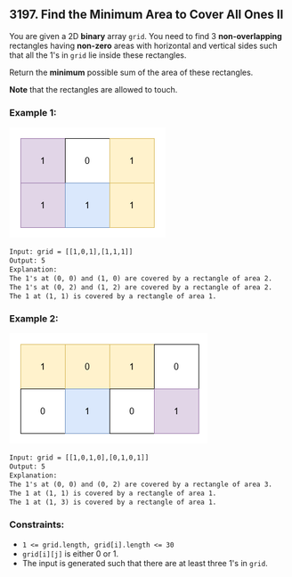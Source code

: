 ## 3197. Find the Minimum Area to Cover All Ones II

You are given a 2D **binary** array ```grid```. You need to find 3 **non-overlapping** rectangles having **non-zero** areas with horizontal and vertical sides such that all the 1's in ```grid``` lie inside these rectangles.

Return the **minimum** possible sum of the area of these rectangles.

**Note** that the rectangles are allowed to touch.

### Example 1:

![Example 1](images/example1.png)

```
Input: grid = [[1,0,1],[1,1,1]]
Output: 5
Explanation:
The 1's at (0, 0) and (1, 0) are covered by a rectangle of area 2.
The 1's at (0, 2) and (1, 2) are covered by a rectangle of area 2.
The 1 at (1, 1) is covered by a rectangle of area 1.
```
### Example 2:

![Example 2](images/example2.png)

```
Input: grid = [[1,0,1,0],[0,1,0,1]]
Output: 5
Explanation:
The 1's at (0, 0) and (0, 2) are covered by a rectangle of area 3.
The 1 at (1, 1) is covered by a rectangle of area 1.
The 1 at (1, 3) is covered by a rectangle of area 1.
```

### Constraints:

* ```1 <= grid.length, grid[i].length <= 30```
* ```grid[i][j]``` is either 0 or 1.
* The input is generated such that there are at least three 1's in ```grid```.